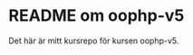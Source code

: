 README om oophp-v5
====================================

Det här är mitt kursrepo för kursen oophp-v5.
